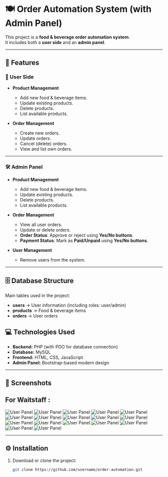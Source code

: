 # 🍽️ Order Automation System (with Admin Panel)

This project is a **food & beverage order automation system**.  
It includes both a **user side** and an **admin panel**.

---

## 🚀 Features

### 👤 User Side
- **Product Management**
  - Add new food & beverage items.
  - Update existing products.
  - Delete products.
  - List available products.

- **Order Management**
  - Create new orders.
  - Update orders.
  - Cancel (delete) orders.
  - View and list own orders.

---

### 🛠️ Admin Panel
- **Product Management**
  - Add new food & beverage items.
  - Update existing products.
  - Delete products.
  - List available products.

- **Order Management**
  - View all user orders.
  - Update or delete orders.
  - **Order Status**: Approve or reject using **Yes/No buttons**.  
  - **Payment Status**: Mark as **Paid/Unpaid** using **Yes/No buttons**.

- **User Management**
  - Remove users from the system.
 

---

## 🗄️ Database Structure
Main tables used in the project:

- **users** → User information (including roles: user/admin)  
- **products** → Food & beverage items  
- **orders** → User orders  

## 💻 Technologies Used
- **Backend:** PHP (with PDO for database connection)  
- **Database:** MySQL  
- **Frontend:** HTML, CSS, JavaScript  
- **Admin Panel:** Bootstrap-based modern design  

---

## 📸 Screenshots

## For Waitstaff : 

![User Panel](https://github.com/AhmetFarukTUNC/orderweb/blob/main/Ekran%20g%C3%B6r%C3%BCnt%C3%BCs%C3%BC%202025-08-20%20183229.png)
![User Panel](https://github.com/AhmetFarukTUNC/orderweb/blob/main/images/1.png)
![User Panel](https://github.com/AhmetFarukTUNC/orderweb/blob/main/images/2.png)
![User Panel](https://github.com/AhmetFarukTUNC/orderweb/blob/main/images/3.png)
![User Panel](https://github.com/AhmetFarukTUNC/orderweb/blob/main/images/4.png)
![User Panel](https://github.com/AhmetFarukTUNC/orderweb/blob/main/images/5.png)
![User Panel](https://github.com/AhmetFarukTUNC/orderweb/blob/main/images/6.png)
![User Panel](https://github.com/AhmetFarukTUNC/orderweb/blob/main/images/7.png)
![User Panel](https://github.com/AhmetFarukTUNC/orderweb/blob/main/images/8.png)
![User Panel](https://github.com/AhmetFarukTUNC/orderweb/blob/main/images/9.png)
![User Panel](https://github.com/AhmetFarukTUNC/orderweb/blob/main/images/10.png)
![User Panel](https://github.com/AhmetFarukTUNC/orderweb/blob/main/images/11.png)
![User Panel](https://github.com/AhmetFarukTUNC/orderweb/blob/main/images/12.png)
![User Panel](https://github.com/AhmetFarukTUNC/orderweb/blob/main/images/13.png)
![User Panel](https://github.com/AhmetFarukTUNC/orderweb/blob/main/images/14.png)
![User Panel](https://github.com/AhmetFarukTUNC/orderweb/blob/main/images/15.png)
![User Panel](https://github.com/AhmetFarukTUNC/orderweb/blob/main/images/16.png)


---

## ⚙️ Installation
1. Download or clone the project:
   ```bash
   git clone https://github.com/username/order-automation.git
